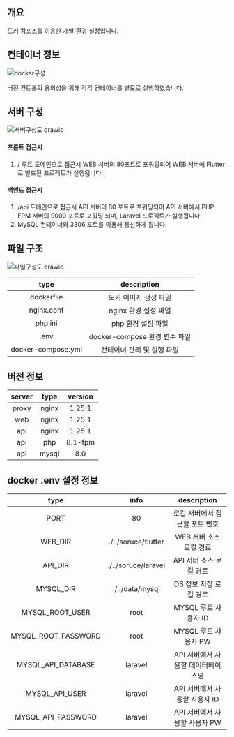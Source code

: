 ## 개요
도커 컴포즈를 이용한 개발 환경 설정입니다.

## 컨테이너 정보
![docker구성](https://github.com/user-attachments/assets/49bfcbbd-3f31-4c77-b410-1764ecb5c861)

버전 컨트롤의 용의성을 위해 각각 컨테이너를 별도로 실행하였습니다.

## 서버 구성
![서버구성도 drawio](https://github.com/user-attachments/assets/6b8fb2fc-c8f0-405b-a556-137946022ab3)

#### 프론트 접근시
1. / 루트 도메인으로 접근시 WEB 서버의 80포트로 포워딩되어 WEB 서버에 Flutter로 빌드된 프로젝트가 실행됩니다.
   
#### 백엔드 접근시
1. /api 도메인으로 접근시 API 서버의 80 포트로 포워딩되어 API 서버에서 PHP-FPM 서버의 9000 포트로 포워딩 되며, Laravel 프로젝트가 실행됩니다.
2. MySQL 컨테이너와 3306 포트를 이용해 통신하게 됩니다.

## 파일 구조
![파일구성도 drawio](https://github.com/user-attachments/assets/752c81fa-bccc-47fc-aeea-d093880e3bc4)

|type|description
|:--:|:--:
|dockerfile|도커 이미지 생성 파일
|nginx.conf|nginx 환경 설정 파일
|php.ini|php 환경 설정 파일
|.env|docker-compose 환경 변수 파일
|docker-compose.yml|컨테이너 관리 및 실행 파일

## 버전 정보
|server|type|version
|:--:|:--:|:--:
|proxy|nginx|1.25.1
|web|nginx|1.25.1
|api|nginx|1.25.1
|api|php|8.1-fpm
|api|mysql|8.0

## docker .env 설정 정보
|type|info|description
|:--:|:--:|:--:
|PORT|80|로컬 서버에서 접근할 포트 번호
|WEB_DIR|./../soruce/flutter|WEB 서버 소스 로컬 경로
|API_DIR|./../soruce/laravel|API 서버 소스 로컬 경로
|MYSQL_DIR|./../data/mysql|DB 정보 저장 로컬 경로
|MYSQL_ROOT_USER|root|MYSQL 루트 사용자 ID
|MYSQL_ROOT_PASSWORD|root|MYSQL 루트 사용자 PW
|MYSQL_API_DATABASE|laravel|API 서버에서 사용할 데이터베이스명
|MYSQL_API_USER|laravel|API 서버에서 사용할 사용자 ID
|MYSQL_API_PASSWORD|laravel|API 서버에서 사용할 사용자 PW
